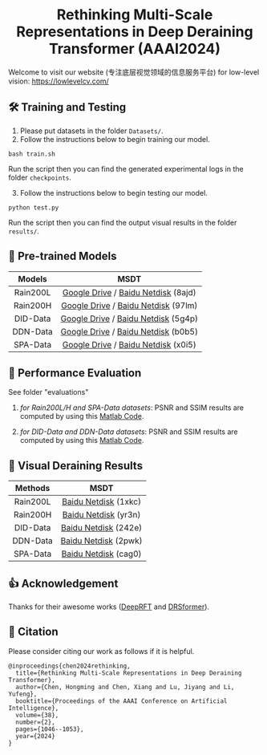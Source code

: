 <div align="center">

# Rethinking Multi-Scale Representations in Deep Deraining Transformer (AAAI2024)

</div>

<!-- > Rethinking Multi-Scale Representations in Deep Deraining Transformer -->
Welcome to visit our website (专注底层视觉领域的信息服务平台) for low-level vision: https://lowlevelcv.com/


## 🛠️ Training and Testing
1. Please put datasets in the folder `Datasets/`.
2. Follow the instructions below to begin training our model.
```
bash train.sh
```
Run the script then you can find the generated experimental logs in the folder `checkpoints`.

3. Follow the instructions below to begin testing our model.
```
python test.py
```
Run the script then you can find the output visual results in the folder `results/`.


## 🤖 Pre-trained Models
| Models | MSDT |
|:-----: |:-----: |
| Rain200L | [Google Drive](https://drive.google.com/file/d/1qk8pUq7oM4Z4v2X-qmWJpE2LmUuweL4_/view?usp=drive_link) / [Baidu Netdisk](https://pan.baidu.com/s/1jikJhCuv51bvkl9vF2AkKw?pwd=8ajd) (8ajd) 
| Rain200H | [Google Drive](https://drive.google.com/file/d/1y8gjAvnt0kkf1dSEyauVFu2weLi53LmF/view?usp=drive_link) / [Baidu Netdisk](https://pan.baidu.com/s/1jr01T_hzl8K_h2VksrmlFQ?pwd=97lm) (97lm) 
| DID-Data | [Google Drive](https://drive.google.com/file/d/1RDvMFZn57UFrkeeojRHXwR7YbvXSGR5i/view?usp=drive_link) / [Baidu Netdisk](https://pan.baidu.com/s/1PJrRTDsG4vL4XwhNd8kfHg?pwd=5g4p) (5g4p) 
| DDN-Data | [Google Drive](https://drive.google.com/file/d/1p7FVQuZSw4n0nXEvLrsJPtYxzlMyOCK0/view?usp=drive_link) / [Baidu Netdisk](https://pan.baidu.com/s/1Y3YRkNO40m6bII-R3-Hi4g?pwd=b0b5) (b0b5) 
| SPA-Data | [Google Drive](https://drive.google.com/file/d/1hEpYFrFG0qhKassfYAZmXwUnNUYmGMLs/view?usp=drive_link) / [Baidu Netdisk](https://pan.baidu.com/s/1CO7wlaZyhu2egjfdaavFeQ?pwd=x0i5) (x0i5) 


## 🚨 Performance Evaluation
See folder "evaluations" 

1) *for Rain200L/H and SPA-Data datasets*: 
PSNR and SSIM results are computed by using this [Matlab Code](https://github.com/sauchm/MSDT/tree/main/evaluations/Evalution_Rain200L_Rain200H_SPA-Data).

2) *for DID-Data and DDN-Data datasets*: 
PSNR and SSIM results are computed by using this [Matlab Code](https://github.com/sauchm/MSDT/tree/main/evaluations/Evaluation_DID-Data_DDN-Data).



## 🚀 Visual Deraining Results

| Methods | MSDT |
|:-----: |:-----: |
| Rain200L | [Baidu Netdisk](https://pan.baidu.com/s/1us3smvwhAe3azJPnunWs8w?pwd=1xkc) (1xkc) 
| Rain200H | [Baidu Netdisk](https://pan.baidu.com/s/1S__NNB0jV2ING2ngR0PjiA?pwd=yr3n) (yr3n) 
| DID-Data | [Baidu Netdisk](https://pan.baidu.com/s/1Rif4QC1AuDF4ccHteg_A4A?pwd=242e) (242e) 
| DDN-Data | [Baidu Netdisk](https://pan.baidu.com/s/1JFHyrTMSdsFotOJ6pKokow?pwd=2pwk) (2pwk) 
| SPA-Data | [Baidu Netdisk](https://pan.baidu.com/s/14fSFf_T7AOD44ktso56Rxw?pwd=cag0) (cag0) 


## 👍 Acknowledgement
Thanks for their awesome works ([DeepRFT](https://github.com/INVOKERer/DeepRFT) and [DRSformer](https://github.com/cschenxiang/DRSformer)).

## 📘 Citation
Please consider citing our work as follows if it is helpful.
```
@inproceedings{chen2024rethinking,
  title={Rethinking Multi-Scale Representations in Deep Deraining Transformer},
  author={Chen, Hongming and Chen, Xiang and Lu, Jiyang and Li, Yufeng},
  booktitle={Proceedings of the AAAI Conference on Artificial Intelligence},
  volume={38},
  number={2},
  pages={1046--1053},
  year={2024}
}
```

